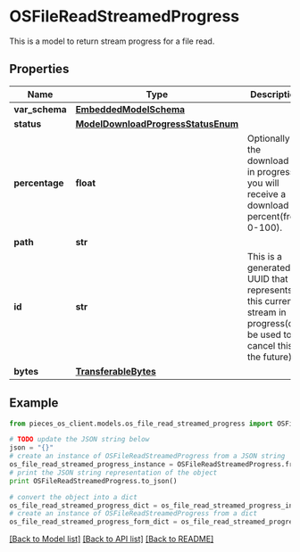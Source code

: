 # OSFileReadStreamedProgress

This is a model to return stream progress for a file read.

## Properties

Name | Type | Description | Notes
------------ | ------------- | ------------- | -------------
**var_schema** | [**EmbeddedModelSchema**](EmbeddedModelSchema.md) |  | [optional] 
**status** | [**ModelDownloadProgressStatusEnum**](ModelDownloadProgressStatusEnum.md) |  | 
**percentage** | **float** | Optionally if the download is in progress you will receive a download percent(from 0-100). | [optional] 
**path** | **str** |  | 
**id** | **str** | This is a generated UUID that represents this current stream in progress(can be used to cancel this in the future) | 
**bytes** | [**TransferableBytes**](TransferableBytes.md) |  | [optional] 

## Example

```python
from pieces_os_client.models.os_file_read_streamed_progress import OSFileReadStreamedProgress

# TODO update the JSON string below
json = "{}"
# create an instance of OSFileReadStreamedProgress from a JSON string
os_file_read_streamed_progress_instance = OSFileReadStreamedProgress.from_json(json)
# print the JSON string representation of the object
print OSFileReadStreamedProgress.to_json()

# convert the object into a dict
os_file_read_streamed_progress_dict = os_file_read_streamed_progress_instance.to_dict()
# create an instance of OSFileReadStreamedProgress from a dict
os_file_read_streamed_progress_form_dict = os_file_read_streamed_progress.from_dict(os_file_read_streamed_progress_dict)
```
[[Back to Model list]](../README.md#documentation-for-models) [[Back to API list]](../README.md#documentation-for-api-endpoints) [[Back to README]](../README.md)


